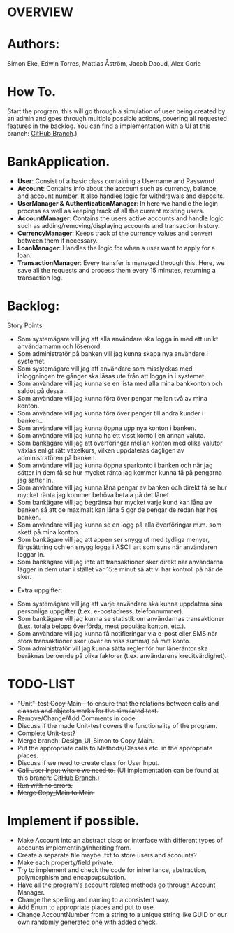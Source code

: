 #                                         OVERVIEW
# Authors: 
Simon Eke, Edwin Torres, Mattias Åström, Jacob Daoud, Alex Gorie
# How To.
Start the program, this will go through a simulation of user being created by an admin and goes through multiple possible actions, covering all requested features in the backlog.
You can find a implementation with a UI at this branch: [GitHub Branch](https://github.com/Edwman2/BankApplication/tree/Mattias_UI_Test).)
# BankApplication.
 - **User**: 
	Consist of a basic class containing a Username and Password
 - **Account**: 
	Contains info about the account such as currency, balance, and account number. It also handles logic for withdrawals and deposits.
 - **UserManager & AuthenticationManager**: 
	In here we handle the login process as well as keeping track of all the current existing users.
 - **AccountManager**: 
	Contains the users active accounts and handle logic such as adding/removing/displaying accounts and transaction history.
 - **CurrencyManager**: 
	Keeps track of the currency values and convert between them if necessary.
 - **LoanManager**: 
	Handles the logic for when a user want to apply for a loan.
 - **TransactionManager**: 
	Every transfer is managed through this. Here, we save all the requests and process them every 15 minutes, returning a transaction log.
	

# Backlog:
Story Points
- Som systemägare vill jag att alla användare ska logga in med ett unikt användarnamn och lösenord.
- Som administratör på banken vill jag kunna skapa nya användare i systemet.
- Som systemägare vill jag att användare som misslyckas med inloggningen tre gånger ska låsas ute från att logga in i systemet.
- Som användare vill jag kunna se en lista med alla mina bankkonton och saldot på dessa.
- Som användare vill jag kunna föra över pengar mellan två av mina konton.
- Som användare vill jag kunna föra över penger till andra kunder i banken..
- Som användare vill jag kunna öppna upp nya konton i banken.
- Som användare vill jag kunna ha ett visst konto i en annan valuta.
- Som bankägare vill jag att överföringar mellan konton med olika valutor växlas enligt rätt växelkurs, vilken uppdateras dagligen av administratören på banken.
- Som användare vill jag kunna öppna sparkonto i banken och när jag sätter in dem få se hur mycket ränta jag kommer kunna få på pengarna jag sätter in.
- Som användare vill jag kunna låna pengar av banken och direkt få se hur mycket ränta jag kommer behöva betala på det lånet.
- Som bankägare vill jag begränsa hur mycket varje kund kan låna av banken så att de maximalt kan låna 5 ggr de pengar de redan har hos banken.
- Som användare vill jag kunna se en logg på alla överföringar m.m. som skett på mina konton.
- Som bankägare vill jag att appen ser snygg ut med tydliga menyer, färgsättning och en snygg logga i ASCII art som syns när användaren loggar in.
- Som bankägare vill jag inte att transaktioner sker direkt när användarna lägger in dem utan i stället var 15:e minut så att vi har kontroll på när de sker.
*   Extra uppgifter:
- Som systemägare vill jag att varje användare ska kunna uppdatera sina personliga uppgifter (t.ex. e-postadress, telefonnummer).
- Som bankägare vill jag kunna se statistik om användarnas transaktioner (t.ex. totala belopp överförda, mest populära konton, etc.).
- Som användare vill jag kunna få notifieringar via e-post eller SMS när stora transaktioner sker (över en viss summa) på mitt konto.
- Som administratör vill jag kunna sätta regler för hur låneräntor ska beräknas beroende på olika faktorer (t.ex. användarens kreditvärdighet).



#                                                 TODO-LIST

* ~~"Unit"-test Copy Main - to ensure that the relations between calls and classes and objects works for the simulated test.~~
* Remove/Change/Add Comments in code.
* Discuss if the made Unit-test covers the functionality of the program.
* Complete Unit-test?
* Merge branch: Design_UI_Simon to Copy_Main.
* Put the appropriate calls to Methods/Classes etc. in the appropriate places.
* Discuss if we need to create class for User Input.
* ~~Call User Input where we need to.~~ (UI implementation can be found at this branch: [GitHub Branch](https://github.com/Edwman2/BankApplication/tree/Mattias_UI_Test).)
* ~~Run with no errors.~~
* ~~Merge Copy_Main to Main.~~

#                                                   Implement if possible.
* Make Account into an abstract class or interface with different types of accounts implementing/inheriting from.
* Create a separate file maybe .txt to store users and accounts?
* Make each property/field private.
* Try to implement and check the code for inheritance, abstraction, polymorphism and encapsupsulation.
* Have all the program's account related methods go through Account Manager.
* Change the spelling and naming to a consistent way.
* Add Enum to appropriate places and put to use.
* Change AccountNumber from a string to a unique string like GUID or our own randomly generated one with added check.








